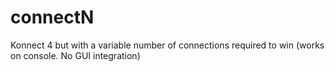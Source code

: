 # connectN
Konnect 4 but with a variable number of connections required to win (works on console. No GUI integration)
